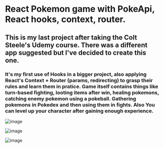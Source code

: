 # React Pokemon game with PokeApi, React hooks, context, router.

## This is my last project after taking the Colt Steele's Udemy course. There was a different app suggested but I've decided to create this one.

### It's my first use of Hooks in a bigger project, also applying React's Context + Router (params, redirecting) to grasp their rules and learn them in pratice. Game itself contains things like turn-based fighting, looting items after win, healing pokemons, catching enemy pokemon using a pokeball. Gathering pokemons in Pokedex and then using them in fights. Also You can level up your character after gaining enough experience.

![image](https://user-images.githubusercontent.com/80644310/176449145-c7fc9c47-062b-4704-b9e1-28563daa166f.png)

![image](https://user-images.githubusercontent.com/80644310/176449246-4a97910b-53c8-45a6-976f-501ff8726a23.png)

![image](https://user-images.githubusercontent.com/80644310/176449298-c8f6075b-91d4-453e-b260-fd9f3f3580f7.png)
